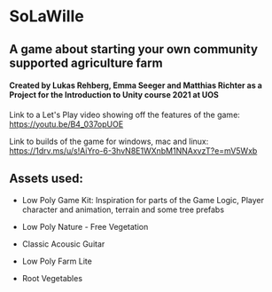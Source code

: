# SoLaWille
## A game about starting your own community supported agriculture farm
#### Created by Lukas Rehberg, Emma Seeger and Matthias Richter as a Project for the Introduction to Unity course 2021 at UOS


Link to a Let's Play video showing off the features of the game: https://youtu.be/B4_037opUOE  

Link to builds of the game for windows, mac and linux: https://1drv.ms/u/s!AiYro-6-3hvN8E1WXnbM1NNAxvzT?e=mV5Wxb



## Assets used:
 - Low Poly Game Kit: Inspiration for parts of the Game Logic, Player character and animation, terrain and some tree prefabs
 
 - Low Poly Nature - Free Vegetation
 - Classic Acousic Guitar
 - Low Poly Farm Lite
 - Root Vegetables
